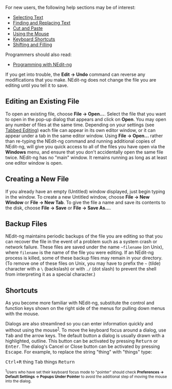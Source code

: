 
For new users, the following help sections may be of interest:

  - [Selecting Text](02.md)
  - [Finding and Replacing Text](03.md)
  - [Cut and Paste](04.md)
  - [Using the Mouse](05.md)
  - [Keyboard Shortcuts](06.md)
  - [Shifting and Filling](07.md)

Programmers should also read:

  - [Programming with NEdit-ng](10.md)

If you get into trouble, the **Edit &rarr; Undo** command can reverse
any modifications that you make. NEdit-ng does not change the file you
are editing until you tell it to save.

## Editing an Existing File

To open an existing file, choose **File &rarr; Open...**. Select the
file that you want to open in the pop-up dialog that appears and click
on **Open**. You may open any number of files at the same time. Depending on
your settings (see [Tabbed Editing](08.md)) each file can appear in its
own editor window, or it can appear under a tab in the same editor
window. Using **File &rarr; Open...** rather than re-typing the NEdit-ng 
command and running additional copies of NEdit-ng, will give you quick access 
to all of the files you have open via the **Windows** menu, and ensure that you
don't accidentally open the same file twice. NEdit-ng has no "main"
window. It remains running as long as at least one editor window is
open.

## Creating a New File

If you already have an empty (Untitled) window displayed, just begin
typing in the window. To create a new Untitled window, choose 
**File &rarr;  New Window** or **File &rarr; New Tab**. To give the 
file a name and save its contents to the disk, choose **File &rarr; Save** 
or **File &rarr; Save As...**.

## Backup Files

NEdit-ng maintains periodic backups of the file you are editing so that
you can recover the file in the event of a problem such as a system
crash or network failure. These files are saved under the name
`~filename` (on Unix), where `filename` is the name of the file you were
editing. If an NEdit-ng process is killed, some of these backup files
may remain in your directory. (To remove one of these files on Unix, you
may have to prefix the `~` (tilde) character with a `\` (backslash) or
with `./` (dot slash) to prevent the shell from interpreting it as a
special character.)

## Shortcuts

As you become more familiar with NEdit-ng, substitute the control and
function keys shown on the right side of the menus for pulling down
menus with the mouse.

Dialogs are also streamlined so you can enter information quickly and
without using the mouse<sup><a href="#note-1">1</a></sup>. To move the 
keyboard focus around a dialog, use <kbd>Tab</kbd> and the arrow keys. 
The default button a dialog is usually drawn with a highlighted, outline. 
This button can be activated by pressing <kbd>Return</kbd> or <kbd>Enter</kbd>. 
The dialog's Cancel or Close button can be activated by pressing <kbd>Escape</kbd>. 
For example, to replace the string "thing" with "things" type:

<kbd>Ctrl+R</kbd> thing <kbd>Tab</kbd> things <kbd>Return</kbd>

<a name="note-1"></a>
<small><sup>1</sup>Users who have set their keyboard focus mode to "pointer" should check 
**Preferences &rarr; Default Settings &rarr; Popups Under Pointer** to avoid the additional 
step of moving the mouse into the dialog.
</small>
